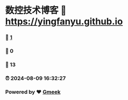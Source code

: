 # 数控技术博客 :link: https://yingfanyu.github.io 
### :page_facing_up: [1](https://yingfanyu.github.io/tag.html) 
### :speech_balloon: 0 
### :hibiscus: 13 
### :alarm_clock: 2024-08-09 16:32:27 
### Powered by :heart: [Gmeek](https://github.com/Meekdai/Gmeek)
